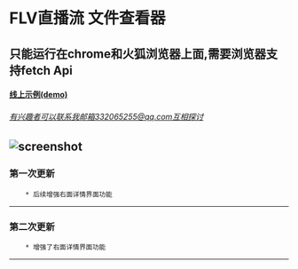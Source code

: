 # FLV直播流 文件查看器
## 只能运行在chrome和火狐浏览器上面,需要浏览器支持fetch Api

#### [线上示例(demo)](http://gao11.cn/flvMonitor/index.html) 
###### 有兴趣者可以联系我邮箱332065255@qq.com互相探讨
![screenshot](http://gao11.cn/img/2.jpg)
-----------------------------------------
### 第一次更新
		* 后续增强右面详情界面功能
------------------------------------
### 第二次更新
		* 增强了右面详情界面功能
------------------------------------
